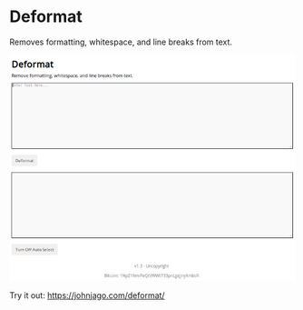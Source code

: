 # Deformat
Removes formatting, whitespace, and line breaks from text.

![Sample image](https://raw.githubusercontent.com/johnjago/Deformat/master/sample.png)

Try it out: https://johnjago.com/deformat/

